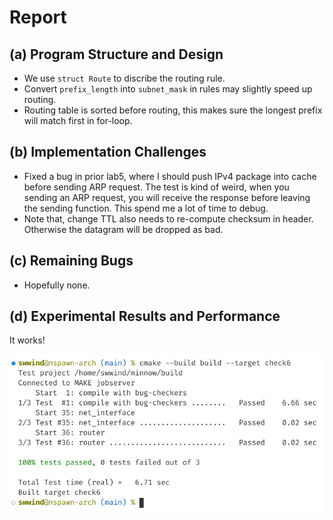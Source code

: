 # Report

## (a) Program Structure and Design

- We use `struct Route` to discribe the routing rule.
- Convert `prefix_length` into `subnet_mask` in rules may slightly speed up routing.
- Routing table is sorted before routing, this makes sure the longest prefix will match first in for-loop.

## (b) Implementation Challenges

- Fixed a bug in prior lab5, where I should push IPv4 package into cache before sending ARP request. The test is kind of weird, when you sending an ARP request, you will receive the response before leaving the sending function. This spend me a lot of time to debug.
- Note that, change TTL also needs to re-compute checksum in header. Otherwise the datagram will be dropped as bad.

## (c) Remaining Bugs

- Hopefully none.

## (d) Experimental Results and Performance

It works!

![Results](./figures/Screenshot_20241214_234514.png)
